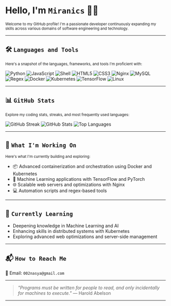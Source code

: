 # Hello, I'm `Miranics` 👨‍💻

<sub>Welcome to my GitHub profile! I'm a passionate developer continuously expanding my skills across various domains of software engineering and technology.</sub>

---

## 🛠️ `Languages and Tools`

<sub>Here's a snapshot of the languages, frameworks, and tools I'm proficient with:</sub>

![Python](https://img.shields.io/badge/-Python-3776AB?logo=python&logoColor=white&style=flat-square)
![JavaScript](https://img.shields.io/badge/-JavaScript-F7DF1E?logo=javascript&logoColor=black&style=flat-square)
![Shell](https://img.shields.io/badge/-Shell_Scripting-4EAA25?logo=gnu-bash&logoColor=white&style=flat-square)
![HTML5](https://img.shields.io/badge/-HTML5-E34F26?logo=html5&logoColor=white&style=flat-square)
![CSS3](https://img.shields.io/badge/-CSS3-1572B6?logo=css3&logoColor=white&style=flat-square)
![Nginx](https://img.shields.io/badge/-Nginx-009639?logo=nginx&logoColor=white&style=flat-square)
![MySQL](https://img.shields.io/badge/-MySQL-4479A1?logo=mysql&logoColor=white&style=flat-square)
![Regex](https://img.shields.io/badge/-Regex-5D7DB2?logo=regex&logoColor=white&style=flat-square)
![Docker](https://img.shields.io/badge/-Docker-2496ED?logo=docker&logoColor=white&style=flat-square)
![Kubernetes](https://img.shields.io/badge/-Kubernetes-326CE5?logo=kubernetes&logoColor=white&style=flat-square)
![TensorFlow](https://img.shields.io/badge/-TensorFlow-FF6F00?logo=tensorflow&logoColor=white&style=flat-square)
![Linux](https://img.shields.io/badge/-Linux-FCC624?logo=linux&logoColor=black&style=flat-square)

---

## 📊 `GitHub Stats`

<sub>Explore my coding stats, streaks, and most frequently used languages:</sub>

![GitHub Streak](https://streak-stats.demolab.com/?user=Miranics&theme=dark&hide_border=true&date_format=M%20j%5B%2C%20Y%5D)
![GitHub Stats](https://github-readme-stats.vercel.app/api?username=Miranics&show_icons=true&theme=dark&hide_border=true&count_private=true&hide=prs,issues)
![Top Languages](https://github-readme-stats.vercel.app/api/top-langs/?username=Miranics&theme=dark&hide_border=true&layout=compact&langs_count=8)

---

## 🚀 `What I'm Working On`

<sub>Here's what I'm currently building and exploring:</sub>

- 📦 Advanced containerization and orchestration using Docker and Kubernetes
- 🤖 Machine Learning applications with TensorFlow and PyTorch
- 🌐 Scalable web servers and optimizations with Nginx
- 💻 Automation scripts and regex-based tools

---

## 🧠 `Currently Learning`

- Deepening knowledge in Machine Learning and AI
- Enhancing skills in distributed systems with Kubernetes
- Exploring advanced web optimizations and server-side management

---

## 📬 `How to Reach Me`

📧 Email: `002nasya@gmail.com`

---

> _"Programs must be written for people to read, and only incidentally for machines to execute."_ — Harold Abelson

---

